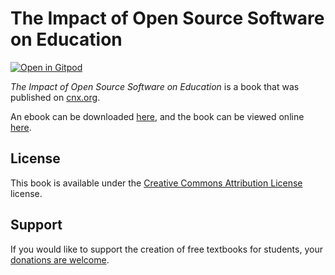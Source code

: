 # The Impact of Open Source Software on Education

[![Open in Gitpod](https://gitpod.io/button/open-in-gitpod.svg)](https://gitpod.io/from-referrer/)

_The Impact of Open Source Software on Education_ is a book that was published on [cnx.org](https://cnx.org/).

An ebook can be downloaded [here](https://github.com/cnx-user-books/cnxbook-the-impact-of-open-source-software-on-education/releases/latest), and the book can be viewed online [here](https://github.com/cnx-user-books/cnxbook-the-impact-of-open-source-software-on-education/releases/latest).

## License
This book is available under the [Creative Commons Attribution License](./LICENSE) license.

## Support
If you would like to support the creation of free textbooks for students, your [donations are welcome](https://riceconnect.rice.edu/donation/support-openstax-banner).
